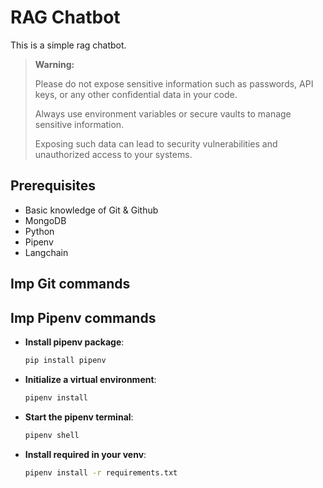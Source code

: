 # RAG Chatbot

This is a simple rag chatbot.

> **Warning:** 
> 
> Please do not expose sensitive information such as passwords, API keys, or any other confidential data in your code. 
> 
> Always use environment variables or secure vaults to manage sensitive information. 
> 
> Exposing such data can lead to security vulnerabilities and unauthorized access to your systems.

## Prerequisites

- Basic knowledge of Git & Github
- MongoDB
- Python
- Pipenv
- Langchain

## Imp Git commands
    
## Imp Pipenv commands
- **Install pipenv package**:

    ```bash
    pip install pipenv
    ```


- **Initialize a virtual environment**:

    ```bash
    pipenv install
    ```

- **Start the pipenv terminal**:

    ```bash
    pipenv shell
    ```
- **Install required in your venv**:

    ```bash
    pipenv install -r requirements.txt
    ```
